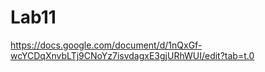 # Lab11

https://docs.google.com/document/d/1nQxGf-wcYCDqXnvbLTj9CNoYz7isvdagxE3gjURhWUI/edit?tab=t.0
